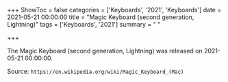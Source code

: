 +++
ShowToc = false
categories = ['Keyboards', '2021', 'Keyboards']
date = 2021-05-21 00:00:00
title = "Magic Keyboard (second generation, Lightning)"
tags = ['Keyboards', '2021']
summary = " "

+++

The Magic Keyboard (second generation, Lightning) was released on 2021-05-21 00:00:00.

Source: `https://en.wikipedia.org/wiki/Magic_Keyboard_(Mac)`


